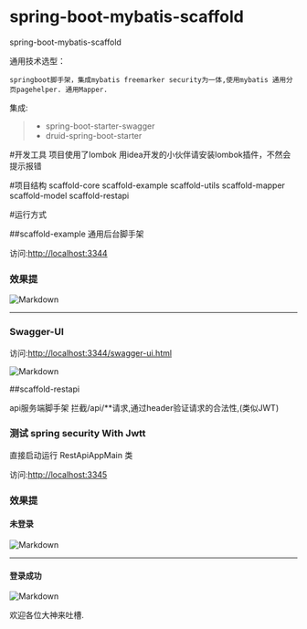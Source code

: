 # spring-boot-mybatis-scaffold
spring-boot-mybatis-scaffold

通用技术选型：

    springboot脚手架，集成mybatis freemarker security为一体,使用mybatis 通用分页pagehelper. 通用Mapper.
    
    

集成:
> * spring-boot-starter-swagger
> * druid-spring-boot-starter



#开发工具
项目使用了lombok 用idea开发的小伙伴请安装lombok插件，不然会提示报错

#项目结构
   <modules>
        <module>scaffold-core</module>
        <module>scaffold-example</module>
        <module>scaffold-utils</module>
        <module>scaffold-mapper</module>
        <module>scaffold-model</module>
        <module>scaffold-restapi</module>
  </modules>



#运行方式


##scaffold-example
通用后台脚手架

访问:[http://localhost:3344](http://localhost:3344)

### 效果提

![Markdown](http://i1.bvimg.com/607995/67f078816fa10f83.jpg)

-----

### Swagger-UI

访问:[http://localhost:3344/swagger-ui.html](http://localhost:3344/swagger-ui.html)

![Markdown](http://i1.bvimg.com/607995/e3b97eb44e672909.jpg)



##scaffold-restapi

api服务端脚手架
拦截/api/**请求,通过header验证请求的合法性,(类似JWT)<br>

### 测试 spring security With Jwtt

直接启动运行 RestApiAppMain 类

访问:[http://localhost:3345](http://localhost:3345)

### 效果提

#### 未登录
![Markdown](http://i4.bvimg.com/607995/ffe926a0c0ac9adf.jpg)

-----
#### 登录成功

![Markdown](http://i4.bvimg.com/607995/3c99d23bdd0fdf6e.jpg)



欢迎各位大神来吐槽.
